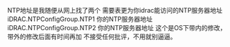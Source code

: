 NTP地址是我随便从网上找了两个
需要表更为你idrac能访问的NTP服务器地址
iDRAC.NTPConfigGroup.NTP1 你的NTP服务器地址
iDRAC.NTPConfigGroup.NTP2 你的NTP服务器地址
这个是OS下带内的修改，带外的修改后面有时间再加
不接受任何批评，不用就别逼逼。
